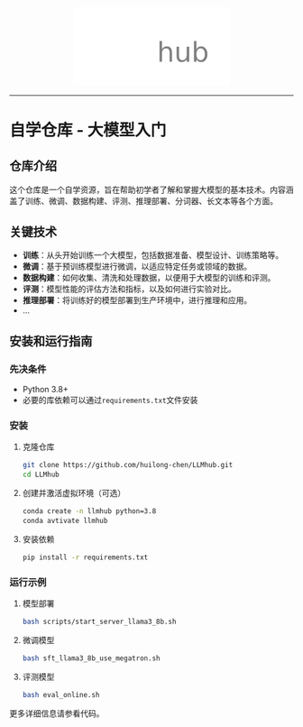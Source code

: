 <p align="center">
  <picture>
    <source media="(prefers-color-scheme: dark)" srcset="https://raw.githubusercontent.com/huilong-chen/LLMhub/main/docs/images/logo/logo_dark.png">
    <img alt="LLMhub" src="https://raw.githubusercontent.com/huilong-chen/LLMhub/main/docs/images/logo/logo_light.png" width=55%>
  </picture>
</p>


---


# 自学仓库 - 大模型入门

## 仓库介绍

这个仓库是一个自学资源，旨在帮助初学者了解和掌握大模型的基本技术。内容涵盖了训练、微调、数据构建、评测、推理部署、分词器、长文本等各个方面。

## 关键技术

- **训练**：从头开始训练一个大模型，包括数据准备、模型设计、训练策略等。
- **微调**：基于预训练模型进行微调，以适应特定任务或领域的数据。
- **数据构建**：如何收集、清洗和处理数据，以便用于大模型的训练和评测。
- **评测**：模型性能的评估方法和指标，以及如何进行实验对比。
- **推理部署**：将训练好的模型部署到生产环境中，进行推理和应用。
- ...

[//]: # (## 更新日志)

[//]: # ()
[//]: # (### [v1.0.0] - 2024-08-04)

[//]: # (- 初始版本发布)

[//]: # (- 包含基础的训练、微调、数据构建、评测和推理部署示例)

## 安装和运行指南

### 先决条件

- Python 3.8+
- 必要的库依赖可以通过`requirements.txt`文件安装

### 安装

1. 克隆仓库
    ```bash
    git clone https://github.com/huilong-chen/LLMhub.git
    cd LLMhub
    ```

2. 创建并激活虚拟环境（可选）
    ```bash
    conda create -n llmhub python=3.8
    conda avtivate llmhub
    ```

3. 安装依赖
    ```bash
    pip install -r requirements.txt
    ```

### 运行示例

1. 模型部署
    ```bash
    bash scripts/start_server_llama3_8b.sh
    ```

2. 微调模型
    ```bash
    bash sft_llama3_8b_use_megatron.sh
    ```

3. 评测模型
    ```bash
    bash eval_online.sh
    ```

更多详细信息请参看代码。

